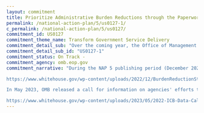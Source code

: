 ```yaml
---
layout: commitment
title: Prioritize Administrative Burden Reductions through the Paperwork Reduction Act
permalink: /national-action-plan/5/us0127-1/
c_permalink: /national-action-plan/5/us0127/
commitment_id: US0127
commitment_theme_name: Transform Government Service Delivery
commitment_detail_sub: "Over the coming year, the Office of Management and Budget commits to supporting Federal agencies in both of these steps, including by developing and sharing burden assessment and reduction tools and resources with Federal agencies and through the review of paperwork requests under the Paperwork Reduction Act."
commitment_detail_sub_id: "US0127-1"
commitment_status: On Track -
commitment_agency: omb.eop.gov 
commitment_narrative: "During the NAP 5 publishing period (December 2022), OMB released a memo providing strategies for reducing administrative burden in public benefit and service programs (link below). The memo contains examples of progress made in reducing burden to the public in programs like the Emergency Rental Assistance program and Unemployment Insurance Navigator program.

https://www.whitehouse.gov/wp-content/uploads/2022/12/BurdenReductionStrategies.pdf

In May 2023, OMB released a call for information on agencies' efforts to support Paperwork Reduction Act (PRA) goals, including accomplishments and planned initiatives to reduce burden on the program. A link to the memo is below:

https://www.whitehouse.gov/wp-content/uploads/2023/05/2022-ICB-Data-Call.pdf"
---
```


